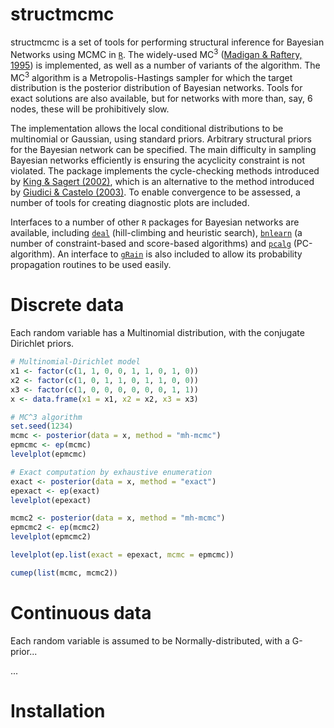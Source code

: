 # structmcmc

structmcmc is a set of tools for performing structural inference for Bayesian Networks using MCMC in [`R`][R].
The widely-used MC<sup>3</sup> ([Madigan & Raftery, 1995][Madigan:1995p10499]) is implemented, as well as a number of variants of the algorithm.
The MC<sup>3</sup> algorithm is a Metropolis-Hastings sampler for which the target distribution is the posterior distribution of Bayesian networks.
Tools for exact solutions are also available, but for networks with more than, say, 6 nodes, these will be prohibitively slow.

The implementation allows the local conditional distributions to be multinomial or Gaussian, using standard priors.
Arbitrary structural priors for the Bayesian network can be specified.
The main difficulty in sampling Bayesian networks efficiently is ensuring the acyclicity constraint is not violated.
The package implements the cycle-checking methods introduced by [King & Sagert (2002)][King:2002gt], which is an alternative to the method introduced by [Giudici & Castelo (2003)][Giudici:2003cn].
To enable convergence to be assessed, a number of tools for creating diagnostic plots are included.

Interfaces to a number of other `R` packages for Bayesian networks are available, including [`deal`][cran:deal] (hill-climbing and heuristic search), [`bnlearn`][cran:bnlearn] (a number of constraint-based and score-based algorithms) and [`pcalg`][cran:pcalg] (PC-algorithm).
An interface to [`gRain`][cran:gRain] is also included to allow its probability propagation routines to be used easily.

# Discrete data
Each random variable has a Multinomial distribution, with the conjugate Dirichlet priors.

``` r
# Multinomial-Dirichlet model
x1 <- factor(c(1, 1, 0, 0, 1, 1, 0, 1, 0))
x2 <- factor(c(1, 0, 1, 1, 0, 1, 1, 0, 0))
x3 <- factor(c(1, 0, 0, 0, 0, 0, 0, 1, 1))
x <- data.frame(x1 = x1, x2 = x2, x3 = x3)

# MC^3 algorithm
set.seed(1234)
mcmc <- posterior(data = x, method = "mh-mcmc")
epmcmc <- ep(mcmc)
levelplot(epmcmc)

# Exact computation by exhaustive enumeration
exact <- posterior(data = x, method = "exact")
epexact <- ep(exact)
levelplot(epexact)

mcmc2 <- posterior(data = x, method = "mh-mcmc")
epmcmc2 <- ep(mcmc2)
levelplot(epmcmc2)

levelplot(ep.list(exact = epexact, mcmc = epmcmc))

cumep(list(mcmc, mcmc2))
```

# Continuous data
Each random variable is assumed to be Normally-distributed, with a G-prior...

...

# Installation

# 


[R]: http://www.r-project.org "The R Project for Statistical Computing"
[Madigan:1995p10499]: http://www.jstor.org/stable/1403615  "Madigan, D., & York, J. C. (1995). Bayesian Graphical Models for Discrete Data. International Statistical Review / Revue Internationale de Statistique, 63(2), 215-232."
[King:2002gt]: http://dx.doi.org/10.1006/jcss.2002.1883 "King, V., & Sagert, G. (2002). A Fully Dynamic Algorithm for Maintaining the Transitive Closure. Journal of Computer and System Sciences, 65(1), 150-167."
[Giudici:2003cn]: http://dx.doi.org/10.1023/A:1020202028934 "Giudici, P., & Castelo, R. (2003). Improving Markov Chain Monte Carlo Model Search for Data Mining. Machine Learning, 50, 127-158."
[cran:deal]: http://cran.r-project.org/web/packages/deal/ "deal: Learning Bayesian Networks with Mixed Variables"
[cran:bnlearn]: http://cran.r-project.org/web/packages/bnlearn/ "bnlearn: Bayesian network structure learning, parameter learning and inference"
[cran:pcalg]: http://cran.r-project.org/web/packages/pcalg/ "pcalg: Estimation of CPDAG/PAG and causal inference using the IDA algorithm"
[cran:gRain]: http://cran.r-project.org/web/packages/gRain "gRain: Graphical Independence Networks"